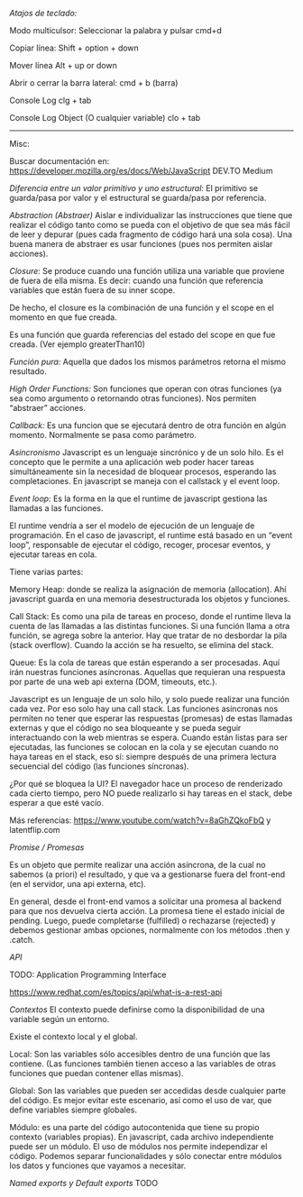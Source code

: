 _Atajos de teclado:_

Modo multiculsor:
Seleccionar la palabra y pulsar cmd+d

Copiar línea:
Shift + option + down

Mover línea
Alt + up or down

Abrir o cerrar la barra lateral:
cmd + b (barra)

Console Log
clg + tab

Console Log Object (O cualquier variable)
clo + tab

---

Misc:

Buscar documentación en: https://developer.mozilla.org/es/docs/Web/JavaScript
DEV.TO
Medium

_Diferencia entre un valor primitivo y uno estructural:_
El primitivo se guarda/pasa por valor y el estructural se guarda/pasa por referencia.

_Abstraction (Abstraer)_
Aislar e individualizar las instrucciones que tiene que realizar el código
tanto como se pueda con el objetivo de que sea más fácil de leer y depurar
(pues cada fragmento de código hará una sola cosa). Una buena manera de abstraer
es usar funciones (pues nos permiten aislar acciones).

_Closure:_
Se produce cuando una función utiliza una variable que proviene de fuera de ella misma.
Es decir: cuando una función que referencia variables que están fuera de su inner scope.

De hecho, el closure es la combinación de una función y el scope en el momento en que fue
creada.

Es una función que guarda referencias del estado del scope en que fue creada. (Ver ejemplo greaterThan10)

_Función pura:_
Aquella que dados los mismos parámetros retorna el mismo resultado.

_High Order Functions:_
Son funciones que operan con otras funciones (ya sea como argumento
o retornando otras funciones). Nos permiten “abstraer” acciones.

_Callback:_
Es una funcion que se ejecutará dentro de otra función en algún momento. Normalmente se pasa como parámetro.

_Asincronismo_
Javascript es un lenguaje sincrónico y de un solo hilo.
Es el concepto que le permite a una aplicación web poder hacer tareas simultáneamente
sin la necesidad de bloquear procesos, esperando las completaciones.
En javascript se maneja con el callstack y el event loop.

_Event loop:_
Es la forma en la que el runtime de javascript gestiona las llamadas a las funciones.

El runtime vendría a ser el modelo de ejecución de un lenguaje de programación.
En el caso de javascript, el runtime está basado en un “event loop”, responsable de
ejecutar el código, recoger, procesar eventos, y ejecutar tareas en cola.

Tiene varias partes:

Memory Heap: donde se realiza la asignación de memoria (allocation).
Ahí javascript guarda en una memoria desestructurada los objetos y funciones.

Call Stack: Es como una pila de tareas en proceso, donde el runtime lleva la cuenta de
las llamadas a las distintas funciones. Si una función llama a otra función,
se agrega sobre la anterior. Hay que tratar de no desbordar la pila (stack overflow).
Cuando la acción se ha resuelto, se elimina del stack.

Queue: Es la cola de tareas que están esperando a ser procesadas.
Aquí irán nuestras funciones asíncronas. Aquellas que requieran una respuesta por
parte de una web api externa (DOM, timeouts, etc.).

Javascript es un lenguaje de un solo hilo, y solo puede realizar una función cada vez.
Por eso solo hay una call stack. Las funciones asíncronas nos permiten no tener que
esperar las respuestas (promesas) de estas llamadas externas y que el código no
sea bloqueante y se pueda seguir interactuando con la web mientras se espera.
Cuando están listas para ser ejecutadas, las funciones se colocan en la cola y
se ejecutan cuando no haya tareas en el stack, eso sí: siempre después de una
primera lectura secuencial del código (las funciones síncronas).

¿Por qué se bloquea la UI? El navegador hace un proceso de renderizado cada cierto tiempo,
pero NO puede realizarlo si hay tareas en el stack, debe esperar a que esté vacío.

Más referencias: https://www.youtube.com/watch?v=8aGhZQkoFbQ y latentflip.com

_Promise / Promesas_

Es un objeto que permite realizar una acción asíncrona, de la cual no sabemos (a priori)
el resultado, y que va a gestionarse fuera del front-end (en el servidor, una api externa, etc).

En general, desde el front-end vamos a solicitar una promesa al backend para que nos
devuelva cierta acción. La promesa tiene el estado inicial de pending. Luego,
puede completarse (fulfilled) o rechazarse (rejected) y debemos gestionar ambas opciones,
normalmente con los métodos .then y .catch.

_API_

TODO: Application Programming Interface

https://www.redhat.com/es/topics/api/what-is-a-rest-api

_Contextos_
El contexto puede definirse como la disponibilidad de una variable según un entorno.

Existe el contexto local y el global.

Local: Son las variables sólo accesibles dentro de una función que las contiene.
(Las funciones también tienen acceso a las variables de otras funciones que puedan contener ellas mismas).

Global: Son las variables que pueden ser accedidas desde cualquier parte del código.
Es mejor evitar este escenario, así como el uso de var, que define variables siempre globales.

Módulo: es una parte del código autocontenida que tiene su propio contexto (variables propias).
En javascript, cada archivo independiente puede ser un módulo.
El uso de módulos nos permite independizar el código.
Podemos separar funcionalidades y sólo conectar entre módulos los datos y funciones que vayamos a necesitar.

_Named exports y Default exports_
TODO
